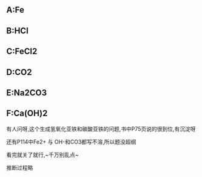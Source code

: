 ## A:Fe
## B:HCl
## C:FeCl2
## D:CO2
## E:Na2CO3
## F:Ca(OH)2

有人问呀,这个生成氢氧化亚铁和碳酸亚铁的问题,书中P75页说的很到位,有沉淀呀

还有P114中Fe2+ 与 OH-和CO3都写不溶,所以题没超纲

看完就关了就行,~千万别乱点~

推断过程略
